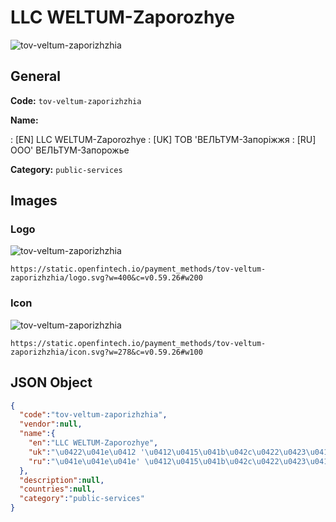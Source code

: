 
# LLC WELTUM-Zaporozhye 
![tov-veltum-zaporizhzhia](https://static.openfintech.io/payment_methods/tov-veltum-zaporizhzhia/logo.svg?w=400&c=v0.59.26#w200)  

## General 
**Code:** `tov-veltum-zaporizhzhia` 
 
**Name:** 
 
:	[EN] LLC WELTUM-Zaporozhye 
:	[UK] ТОВ 'ВЕЛЬТУМ-Запоріжжя 
:	[RU] ООО' ВЕЛЬТУМ-Запорожье 
 
**Category:** `public-services` 
 

## Images 

### Logo 
![tov-veltum-zaporizhzhia](https://static.openfintech.io/payment_methods/tov-veltum-zaporizhzhia/logo.svg?w=400&c=v0.59.26#w200)  

```
https://static.openfintech.io/payment_methods/tov-veltum-zaporizhzhia/logo.svg?w=400&c=v0.59.26#w200
```  

### Icon 
![tov-veltum-zaporizhzhia](https://static.openfintech.io/payment_methods/tov-veltum-zaporizhzhia/icon.svg?w=278&c=v0.59.26#w100)  

```
https://static.openfintech.io/payment_methods/tov-veltum-zaporizhzhia/icon.svg?w=278&c=v0.59.26#w100
```  

## JSON Object 

```json
{
  "code":"tov-veltum-zaporizhzhia",
  "vendor":null,
  "name":{
    "en":"LLC WELTUM-Zaporozhye",
    "uk":"\u0422\u041e\u0412 '\u0412\u0415\u041b\u042c\u0422\u0423\u041c-\u0417\u0430\u043f\u043e\u0440\u0456\u0436\u0436\u044f",
    "ru":"\u041e\u041e\u041e' \u0412\u0415\u041b\u042c\u0422\u0423\u041c-\u0417\u0430\u043f\u043e\u0440\u043e\u0436\u044c\u0435"
  },
  "description":null,
  "countries":null,
  "category":"public-services"
}
```  
